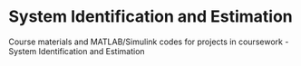 # System Identification and Estimation
Course materials and MATLAB/Simulink codes for projects in coursework - System Identification and Estimation